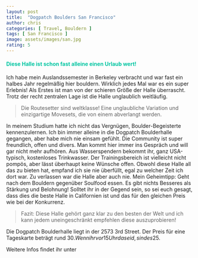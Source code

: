 ```yaml
---
layout: post
title:  "Dogpatch Boulders San Francisco"
author: chris
categories: [ Travel, Bouldern ]
tags: [ San Francisco ]
image: assets/images/san.jpg
rating: 5
---
```


#### <span style="color:#00c5a1">Diese Halle ist schon fast alleine einen Urlaub wert!</span>

Ich habe mein Auslandssemester in Berkeley verbracht und war fast ein halbes Jahr regelmäßig hier bouldern. Wirklich jedes Mal war es ein super Erlebnis! Als Erstes ist man von der schieren Größe der Halle überrascht. Trotz der recht zentralen Lage ist die Halle unglaublich weitläufig.

> Die Routesetter sind weltklasse! Eine unglaubliche Variation und einzigartige Movesets, die von einem abverlangt werden.

In meinem Studium hatte ich nicht das Vergnügen, Boulder-Begeisterte kennenzulernen. Ich bin immer alleine in die Dogpatch Boulderhalle gegangen, aber habe mich nie einsam gefühlt. Die Community ist super freundlich, offen und divers. Man kommt hier immer ins Gespräch und will gar nicht mehr aufhören. Aus Wasserspendern bekommt ihr, ganz USA-typisch, kostenloses Trinkwasser. Der Trainingsbereich ist vielleicht nicht pompös, aber lässt überhaupt keine Wünsche offen. Obwohl diese Halle all das zu bieten hat, empfand ich sie nie überfüllt, egal zu welcher Zeit ich dort war. Zu verlassen war die Halle aber auch nie.
Mein Geheimtipp: Geht nach dem Bouldern gegenüber Soulfood essen. Es gibt nichts Besseres als Stärkung und Belohnung!
Solltet ihr in der Gegend sein, so sei euch gesagt, dass dies die beste Halle in Californien ist und das für den gleichen Preis wie bei der Konkurrenz.

>Fazit: Diese Halle gehört ganz klar zu den besten der Welt und ich kann jedem uneingeschränkt empfehlen diese auszuprobieren!

Die Dogpatch Boulderhalle liegt in der 2573 3rd Street. Der Preis für eine Tageskarte beträgt rund 30$. Wenn ihr vor 15 Uhr da seid, sind es 25$.

Weitere Infos findet ihr unter